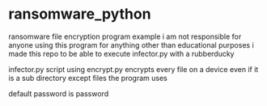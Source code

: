 # ransomware_python
ransomware file encryption program example i am not responsible for anyone using this program for anything other than educational purposes i made this repo to be able to execute infector.py with a rubberducky

infector.py script using encrypt.py encrypts every file on a device even if it is a sub directory except files the program uses

default password is password
